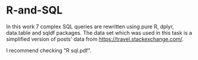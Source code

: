 # R-and-SQL
In this work 7 complex SQL queries are rewritten using pure R, dplyr, data.table and sqldf packages. The data set which was used in this task is a simplified version of posts' data from https://travel.stackexchange.com/.

I recommend checking "R sql.pdf".
